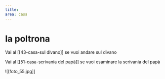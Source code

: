 ```yaml
---
title: 
area: casa
---
```

# la poltrona

Vai al [[43-casa-sul divano]] se vuoi andare sul divano

Vai al [[51-casa-scrivania del papà]] se vuoi esaminare la scrivania del papà

![[foto_55.jpg]]